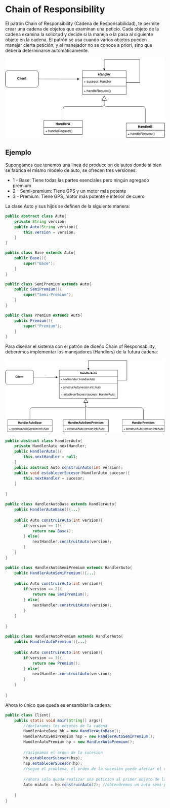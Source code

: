 # Chain of Responsibility
El patrón Chain of Responsibility (Cadena de Responsabilidad), te permite crear una cadena de objetos que examinan una peticio. Cada objeto de la cadena examina la solicitud y decide si la maneja o la pasa al siguiente objeto en la cadena.
El patrón se usa cuando varios objetos pueden manejar cierta petición, y el manejador no se conoce a priori, sino que debería determinarse automáticamente.

![ChainOfResponsibilityUML](ChainOfResponsibility.png)

## Ejemplo

Supongamos que tenemos una linea de produccion de autos donde si bien se fabrica el mismo modelo de auto, se ofrecen tres versiones:
 - 1 - Base: Tiene todas las partes esenciales pero ningún agregado premium
 - 2 - Semi-premium: Tiene GPS y un motor más potente
 - 3 - Premium: Tiene GPS, motor más potente e interior de cuero


La clase Auto y sus hijos se definen de la siguiente manera:

```java
public abstract class Auto{
    private String version;
    public Auto(String version){
        this.version = version;
    }
}
```
```java
public class Base extends Auto{
    public Base(){
        super("Base");
    }
}
```
```java
public class SemiPremium extends Auto{
    public SemiPremium(){
        super("Semi-Premium");
    }
}
```
```java
public class Premium extends Auto{
    public Premium(){
        super("Premium");
    }
}
```
Para diseñar el sistema con el patrón de diseño Chain of Responsability, deberemos implementar los manejadores (Handlers) de la futura cadena:

![AutoUML](Auto.png)

```java
public abstract class HandlerAuto{
    private HandlerAuto nextHandler;
    public HandlerAuto(){
        this.nextHandler = null;
    }
    public abstract Auto construirAuto(int version);
    public void establecerSucesor(HandlerAuto sucesor){
        this.nextHandler = sucesor;
    }
    
}
```
```java
public class HandlerAutoBase extends HandlerAuto{
    public HandlerAutoBase(){...}
    
    public Auto construirAuto(int version){
        if(version == 1){
            return new Base();
        } else{
            nextHandler.construitAuto(version);
        }
    }
}
```
```java
public class HandlerAutoSemiPremium extends HandlerAuto{
    public HandlerAutoSemiPremium(){...}
    
    public Auto construirAuto(int version){
        if(version == 2){
            return new SemiPremium();
        } else{
            nextHandler.construitAuto(version);
        }
    }
    
}
```
```java
public class HandlerAutoPremium extends HandlerAuto{
    public HandlerAutoPremium(){...}
    
    public Auto construirAuto(int version){
        if(version == 3){
            return new Premium();
        } else{
            nextHandler.construitAuto(version);
        }
    }
    
}
```
Ahora lo único que queda es ensamblar la cadena:
```java
public class Client{
    public static void main(String[] args){
        //declaramos los objetos de la cadena
        HandlerAutoBase hb = new HandlerAutoBase();
        HandlerAutoSemiPremium hsp = new HandlerAutoSemiPremium();
        HandlerAutoPremium hp = new HandlerAutoPremium();
        
        //asignamos el orden de la sucesion
        hb.establecerSucesor(hsp);
        hsp.establecerSucesor(hp);
        //segun el problema, el orden de la sucesion puede afectar el resultado
        
        //ahora solo queda realizar una peticion al primer objeto de la cadena
        Auto miAuto = hp.construirAuto(2); //obtendremos un auto semi-premium
        
    }
}
```
